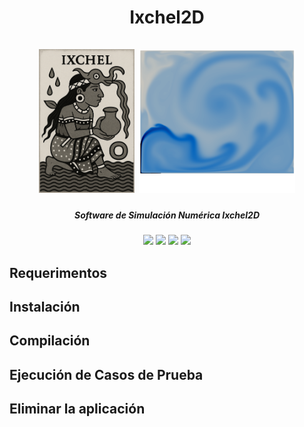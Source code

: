 <h1 align="center">
  Ixchel2D
  <br/>
  <br/>
  <div>
    <img
      src=".readme-images/logo-ixchel2d-b.png"
      height="230"
    />
    <img
      src=".readme-images/logo-ixchel2d-a.png"
      height="230"
    />
  </div>
</h1>
<!-- <div align="center">
    <img src=".readme-images/head-simulation.png" style="width:80%;"/>
    <img src=".readme-images/lidCavity.gif" style="width:60%;"/> 
</div> -->
<h5 align="center">
  Software de Simulación Numérica Ixchel2D
</h5>

<div align="center">
  <img src="https://img.shields.io/badge/Linux-FCC624?style=for-the-badge&logo=linux&logoColor=black"/>
  <img src="https://img.shields.io/badge/Fortran-734F96?style=for-the-badge&logo=fortran&logoColor=white"/>
  <img src="https://img.shields.io/badge/NVIDIA-CUDA-76B900?style=for-the-badge&logo=nvidia&logoColor=white&labelColor=76B900&color=black"/>
  <img src="https://img.shields.io/badge/OpenACC-01B0F0?style=for-the-badge&logoColor=white"/>
</div>

Requerimentos
-------------


Instalación
-----------


Compilación
-----------


Ejecución de Casos de Prueba
----------------------------


Eliminar la aplicación
----------------------
